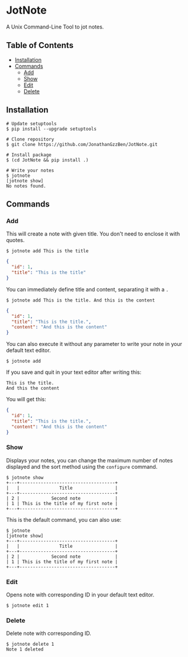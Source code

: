 # JotNote

A Unix Command-Line Tool to jot notes.

## Table of Contents

- [Installation](#installation)
- [Commands](#commands)
  - [Add](#add)
  - [Show](#show)
  - [Edit](#edit)
  - [Delete](#delete)

## Installation

```shell
# Update setuptools
$ pip install --upgrade setuptools

# Clone repository
$ git clone https://github.com/JonathanGzzBen/JotNote.git

# Install package
$ (cd JotNote && pip install .)

# Write your notes
$ jotnote
[jotnote show]
No notes found.
```

## Commands

### Add

This will create a note with given title. You don't need to enclose it with quotes.

`$ jotnote add This is the title`

```json
{
  "id": 1,
  "title": "This is the title"
}
```

You can immediately define title and content, separating it with a `.`

`$ jotnote add This is the title. And this is the content`

```json
{
  "id": 1,
  "title": "This is the title.",
  "content": "And this is the content"
}
```

You can also execute it without any parameter to write your note in your default text editor.

`$ jotnote add`

If you save and quit in your text editor after writing this:

```shell
This is the title.
And this the content
```

You will get this:

```json
{
  "id": 1,
  "title": "This is the title.",
  "content": "And this is the content"
}
```

### Show

Displays your notes, you can change the maximum number of notes displayed and the sort method using the `configure` command.

```shell
$ jotnote show
+---+------------------------------------+
|   |               Title                |
+---+------------------------------------+
| 2 |            Second note             |
| 1 | This is the title of my first note |
+---+------------------------------------+
```

This is the default command, you can also use:

```shell
$ jotnote
[jotnote show]
+---+------------------------------------+
|   |               Title                |
+---+------------------------------------+
| 2 |            Second note             |
| 1 | This is the title of my first note |
+---+------------------------------------+
```

### Edit

Opens note with corresponding ID in your default text editor.

`$ jotnote edit 1`

### Delete

Delete note with corresponding ID.

```shell
$ jotnote delete 1
Note 1 deleted
```
